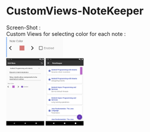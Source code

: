 # CustomViews-NoteKeeper
Screen-Shot :
<br>
Custom Views for selecting color for each note :
<br>
<img alt="Ezatpanah CustomViews" src="screenshot/screenshor2.png" width="30%">
<br>
<img alt="Ezatpanah CustomViews" src="screenshot/Screenshot_1685974841.png" width="20%">
<img alt="Ezatpanah CustomViews" src="screenshot/Screenshot_1685974757.png" width="20%">
